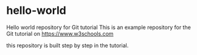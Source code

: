 # hello-world
Hello world repository for Git tutorial
This is an example repository for the Git tutorial on https://www.w3schools.com

this repository is built step by step in the tutorial.
